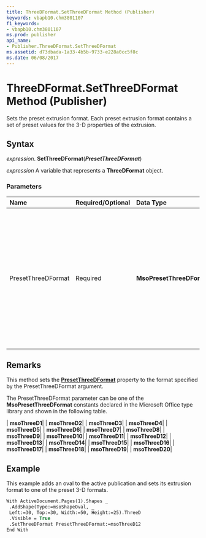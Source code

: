 ```yaml
---
title: ThreeDFormat.SetThreeDFormat Method (Publisher)
keywords: vbapb10.chm3801107
f1_keywords:
- vbapb10.chm3801107
ms.prod: publisher
api_name:
- Publisher.ThreeDFormat.SetThreeDFormat
ms.assetid: d73dbada-1a33-4b5b-9733-e228a0cc5f8c
ms.date: 06/08/2017
---
```



# ThreeDFormat.SetThreeDFormat Method (Publisher)

Sets the preset extrusion format. Each preset extrusion format contains a set of preset values for the 3-D properties of the extrusion.


## Syntax

 _expression_. **SetThreeDFormat**(**_PresetThreeDFormat_**)

 _expression_ A variable that represents a  **ThreeDFormat** object.


### Parameters



|**Name**|**Required/Optional**|**Data Type**|**Description**|
|:-----|:-----|:-----|:-----|
|PresetThreeDFormat|Required| **MsoPresetThreeDFormat**|Specifies a preset extrusion format that corresponds to one of the options (numbered from left to right, from top to bottom) displayed when you click the  **3-D** button on the **Drawing** toolbar.|

## Remarks

This method sets the  **[PresetThreeDFormat](Publisher.ThreeDFormat.PresetThreeDFormat.md)** property to the format specified by the PresetThreeDFormat argument.

The PresetThreeDFormat parameter can be one of the  **MsoPresetThreeDFormat** constants declared in the Microsoft Office type library and shown in the following table.



| **msoThreeD1**|
| **msoThreeD2**|
| **msoThreeD3**|
| **msoThreeD4**|
| **msoThreeD5**|
| **msoThreeD6**|
| **msoThreeD7**|
| **msoThreeD8**|
| **msoThreeD9**|
| **msoThreeD10**|
| **msoThreeD11**|
| **msoThreeD12**|
| **msoThreeD13**|
| **msoThreeD14**|
| **msoThreeD15**|
| **msoThreeD16**|
| **msoThreeD17**|
| **msoThreeD18**|
| **msoThreeD19**|
| **msoThreeD20**|

## Example

This example adds an oval to the active publication and sets its extrusion format to one of the preset 3-D formats.


```vb
With ActiveDocument.Pages(1).Shapes _ 
 .AddShape(Type:=msoShapeOval, _ 
 Left:=30, Top:=30, Width:=50, Height:=25).ThreeD 
 .Visible = True 
 .SetThreeDFormat PresetThreeDFormat:=msoThreeD12 
End With 

```


